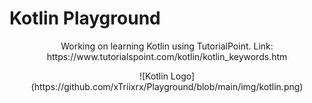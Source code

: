 # Kotlin Playground

<p align="center">
Working on learning Kotlin using TutorialPoint.
Link: https://www.tutorialspoint.com/kotlin/kotlin_keywords.htm
</p>

<p align="center">![Kotlin Logo](https://github.com/xTriixrx/Playground/blob/main/img/kotlin.png)</p>